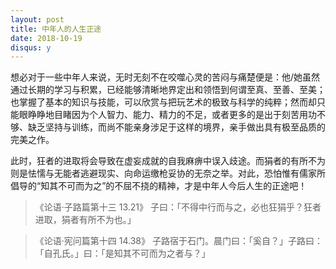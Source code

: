 ```yaml
---
layout: post
title: 中年人的人生正途
date: 2018-10-19
disqus: y
---
```


想必对于一些中年人来说，无时无刻不在咬噬心灵的苦闷与痛楚便是：他/她虽然通过长期的学习与积累，已经能够清晰地界定出和领悟到何谓至真、至善、至美；也掌握了基本的知识与技能，可以欣赏与把玩艺术的极致与科学的纯粹；然而却只能眼睁睁地目睹因为个人智力、能力、精力的不足，或者更多的是出于刻苦用功不够、缺乏坚持与训练，而尚不能亲身涉足于这样的境界，亲手做出具有极至品质的完美之作。

此时，狂者的进取将会导致在虚妄成就的自我麻痹中误入歧途。而狷者的有所不为则是怯懦与无能者逃避现实、向命运缴枪妥协的无奈之举。对此，恐怕惟有儒家所倡导的“知其不可而为之”的不屈不挠的精神，才是中年人今后人生的正途吧！

> 《论语·子路篇第十三 13.21》 子曰：「不得中行而与之，必也狂狷乎？狂者进取，狷者有所不为也。」

> 《论语·宪问篇第十四 14.38》 子路宿于石门。晨门曰：「奚自？」子路曰：「自孔氏。」曰：「是知其不可而为之者与？」
